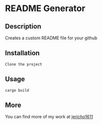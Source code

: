 # README Generator

## Description
Creates a custom README file for your github

## Installation
```
Clone the project
```

## Usage
```
cargo build
```

## More
 You can find more of my work at [jericho1611](www.github.com/jericho1611)
